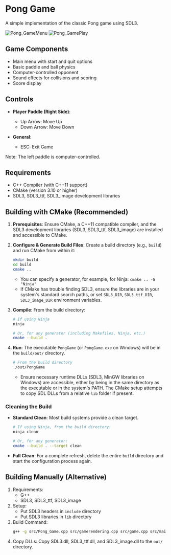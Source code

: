 # Pong Game

A simple implementation of the classic Pong game using SDL3.

![Pong_GameMenu](https://github.com/user-attachments/assets/731eea1d-43f8-4604-a571-3887c83f4d61)
![Pong_GamePlay](https://github.com/user-attachments/assets/8b27a699-2d27-4d63-9ad2-6fb0785a74f0)


## Game Components

- Main menu with start and quit options
- Basic paddle and ball physics
- Computer-controlled opponent
- Sound effects for collisions and scoring
- Score display

## Controls

- **Player Paddle (Right Side)**:
  - Up Arrow: Move Up
  - Down Arrow: Move Down

- **General**:
  - ESC: Exit Game

Note: The left paddle is computer-controlled.

## Requirements

- C++ Compiler (with C++11 support)
- CMake (version 3.10 or higher)
- SDL3, SDL3_ttf, SDL3_image development libraries

## Building with CMake (Recommended)

1.  **Prerequisites**: Ensure CMake, a C++11 compatible compiler, and the SDL3 development libraries (SDL3, SDL3_ttf, SDL3_image) are installed and accessible to CMake.

2.  **Configure & Generate Build Files**:
    Create a build directory (e.g., `build`) and run CMake from within it:
    ```bash
    mkdir build
    cd build
    cmake .. 
    ```
    *   You can specify a generator, for example, for Ninja: `cmake .. -G "Ninja"`
    *   If CMake has trouble finding SDL3, ensure the libraries are in your system's standard search paths, or set `SDL3_DIR`, `SDL3_ttf_DIR`, `SDL3_image_DIR` environment variables.

3.  **Compile**:
    From the build directory:
    ```bash
    # If using Ninja
    ninja

    # Or, for any generator (including Makefiles, Ninja, etc.)
    cmake --build .
    ```

4.  **Run**:
    The executable `PongGame` (or `PongGame.exe` on Windows) will be in the `build/out/` directory.
    ```bash
    # From the build directory
    ./out/PongGame 
    ```
    *   Ensure necessary runtime DLLs (SDL3, MinGW libraries on Windows) are accessible, either by being in the same directory as the executable or in the system's PATH. The CMake setup attempts to copy SDL DLLs from a relative `lib` folder if present.

### Cleaning the Build

*   **Standard Clean**: Most build systems provide a clean target.
    ```bash
    # If using Ninja, from the build directory:
    ninja clean
    
    # Or, for any generator:
    cmake --build . --target clean
    ```
*   **Full Clean**: For a complete refresh, delete the entire `build` directory and start the configuration process again.

## Building Manually (Alternative)

1. Requirements:
   - G++
   - SDL3, SDL3_ttf, SDL3_image
2. Setup:
   - Put SDL3 headers in `include` directory
   - Put SDL3 libraries in `lib` directory
3. Build Command:
   ```bash
   g++ -g src/Pong_Game.cpp src/gamerendering.cpp src/game.cpp src/mainmenustate.cpp src/gameplaystate.cpp -o out/Pong.exe -I./include -L./lib ./lib/SDL3.lib ./lib/SDL3_ttf.lib ./lib/libSDL3_image.dll.a
   ```
4. Copy DLLs: Copy SDL3.dll, SDL3_ttf.dll, and SDL3_image.dll to the `out/` directory.
